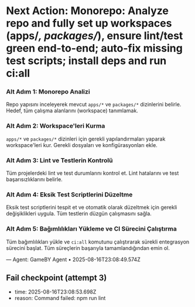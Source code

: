# Next Action: Monorepo: Analyze repo and fully set up workspaces (apps/*, packages/*), ensure lint/test green end-to-end; auto-fix missing test scripts; install deps and run ci:all

### Alt Adım 1: Monorepo Analizi
Repo yapısını inceleyerek mevcut `apps/*` ve `packages/*` dizinlerini belirle. Hedef, tüm çalışma alanlarını (workspace) tanımlamak.

### Alt Adım 2: Workspace'leri Kurma
`apps/*` ve `packages/*` dizinleri için gerekli yapılandırmaları yaparak workspace'leri kur. Gerekli dosyaları ve konfigürasyonları ekle.

### Alt Adım 3: Lint ve Testlerin Kontrolü
Tüm projelerdeki lint ve test durumlarını kontrol et. Lint hatalarını ve test başarısızlıklarını belirle.

### Alt Adım 4: Eksik Test Scriptlerini Düzeltme
Eksik test scriptlerini tespit et ve otomatik olarak düzeltmek için gerekli değişiklikleri uygula. Tüm testlerin düzgün çalışmasını sağla.

### Alt Adım 5: Bağımlılıkları Yükleme ve CI Sürecini Çalıştırma
Tüm bağımlılıkları yükle ve `ci:all` komutunu çalıştırarak sürekli entegrasyon sürecini başlat. Tüm süreçlerin başarıyla tamamlandığından emin ol.

— Agent: GameBY Agent • 2025-08-16T23:08:49.574Z


## Fail checkpoint (attempt 3)
- time: 2025-08-16T23:08:53.698Z
- reason: Command failed: npm run lint
